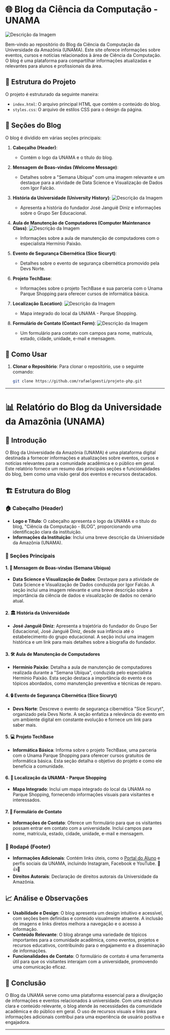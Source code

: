 # 🌐 Blog da Ciência da Computação - UNAMA
![Descrição da Imagem](blog-unama/imagens/img-blog.png)

Bem-vindo ao repositório do Blog da Ciência da Computação da Universidade da Amazônia (UNAMA). Este site oferece informações sobre eventos, cursos e notícias relacionados à área de Ciência da Computação. O blog é uma plataforma para compartilhar informações atualizadas e relevantes para alunos e profissionais da área.

## 📂 Estrutura do Projeto

O projeto é estruturado da seguinte maneira:

- `index.html`: O arquivo principal HTML que contém o conteúdo do blog.
- `styles.css`: O arquivo de estilos CSS para o design da página.

## 📝 Seções do Blog

O blog é dividido em várias seções principais:

1. **Cabeçalho (Header)**:
   - Contém o logo da UNAMA e o título do blog.

2. **Mensagem de Boas-vindas (Welcome Message)**:
   - Detalhes sobre a "Semana Ubíqua" com uma imagem relevante e um destaque para a atividade de Data Science e Visualização de Dados com Igor Falcão.

3. **História da Universidade (University History)**:
![Descrição da Imagem](imagens/HISTORIA.png)
   - Apresenta a história do fundador José Janguiê Diniz e informações sobre o Grupo Ser Educacional.

4. **Aula de Manutenção de Computadores (Computer Maintenance Class)**:
![Descrição da Imagem](imagens/UBIQUA.png)
   - Informações sobre a aula de manutenção de computadores com o especialista Hermínio Paixão.

5. **Evento de Segurança Cibernética (Sice Sicuryt)**:
   - Detalhes sobre o evento de segurança cibernética promovido pela Devs Norte.

6. **Projeto TechBase**:
   - Informações sobre o projeto TechBase e sua parceria com o Unama Parque Shopping para oferecer cursos de informática básica.

7. **Localização (Location)**:
![Descrição da Imagem](imagens/LOCALIZACAO.png)
   - Mapa integrado do local da UNAMA - Parque Shopping.

8. **Formulário de Contato (Contact Form)**:
![Descrição da Imagem](imagens/FALECONOSCO.png)
   - Um formulário para contato com campos para nome, matrícula, estado, cidade, unidade, e-mail e mensagem.

## 🚀 Como Usar

1. **Clonar o Repositório**:
   Para clonar o repositório, use o seguinte comando:
   ```bash
   git clone https://github.com/rafaelgoesti/projeto-php.git
---

# 📊 Relatório do Blog da Universidade da Amazônia (UNAMA)

## 📘 Introdução

O Blog da Universidade da Amazônia (UNAMA) é uma plataforma digital destinada a fornecer informações e atualizações sobre eventos, cursos e notícias relevantes para a comunidade acadêmica e o público em geral. Este relatório fornece um resumo das principais seções e funcionalidades do blog, bem como uma visão geral dos eventos e recursos destacados.

## 🏗️ Estrutura do Blog

### 🏠 Cabeçalho (Header)

- **Logo e Título**: O cabeçalho apresenta o logo da UNAMA e o título do blog, "Ciência da Computação - BLOG", proporcionando uma identificação clara da instituição.
- **Informações da Instituição**: Inclui uma breve descrição da Universidade da Amazônia (UNAMA).

### 📑 Seções Principais

#### 1. **📅 Mensagem de Boas-vindas (Semana Ubíqua)**

- **Data Science e Visualização de Dados**: Destaque para a atividade de Data Science e Visualização de Dados conduzida por Igor Falcão. A seção inclui uma imagem relevante e uma breve descrição sobre a importância da ciência de dados e visualização de dados no cenário atual.

#### 2. **🏛️ História da Universidade**

- **José Janguiê Diniz**: Apresenta a trajetória do fundador do Grupo Ser Educacional, José Janguiê Diniz, desde sua infância até o estabelecimento do grupo educacional. A seção inclui uma imagem histórica e um link para mais detalhes sobre a biografia do fundador.

#### 3. **🛠️ Aula de Manutenção de Computadores**

- **Hermínio Paixão**: Detalha a aula de manutenção de computadores realizada durante a "Semana Ubíqua", conduzida pelo especialista Hermínio Paixão. Esta seção destaca a importância do evento e os tópicos abordados, como manutenção preventiva e técnicas de reparo.

#### 4. **🔒 Evento de Segurança Cibernética (Sice Sicuryt)**

- **Devs Norte**: Descreve o evento de segurança cibernética "Sice Sicuryt", organizado pela Devs Norte. A seção enfatiza a relevância do evento em um ambiente digital em constante evolução e fornece um link para saber mais.

#### 5. **💻 Projeto TechBase**

- **Informática Básica**: Informa sobre o projeto TechBase, uma parceria com o Unama Parque Shopping para oferecer cursos gratuitos de informática básica. Esta seção detalha o objetivo do projeto e como ele beneficia a comunidade.

#### 6. **📍 Localização da UNAMA - Parque Shopping**

- **Mapa Integrado**: Inclui um mapa integrado do local da UNAMA no Parque Shopping, fornecendo informações visuais para visitantes e interessados.

#### 7. **📧 Formulário de Contato**

- **Informações de Contato**: Oferece um formulário para que os visitantes possam entrar em contato com a universidade. Inclui campos para nome, matrícula, estado, cidade, unidade, e-mail e mensagem.

### 📜 Rodapé (Footer)

- **Informações Adicionais**: Contém links úteis, como o [Portal do Aluno](https://aluno.sereduc.com/) e perfis sociais da UNAMA, incluindo Instagram, Facebook e YouTube. 📸👍🎥
- **Direitos Autorais**: Declaração de direitos autorais da Universidade da Amazônia.

## 📈 Análise e Observações

- **Usabilidade e Design**: O blog apresenta um design intuitivo e acessível, com seções bem definidas e conteúdo visualmente atraente. A inclusão de imagens e links diretos melhora a navegação e o acesso à informação.
- **Conteúdo Relevante**: O blog abrange uma variedade de tópicos importantes para a comunidade acadêmica, como eventos, projetos e recursos educativos, contribuindo para o engajamento e a disseminação de informações.
- **Funcionalidades de Contato**: O formulário de contato é uma ferramenta útil para que os visitantes interajam com a universidade, promovendo uma comunicação eficaz.

## 🎯 Conclusão

O Blog da UNAMA serve como uma plataforma essencial para a divulgação de informações e eventos relacionados à universidade. Com uma estrutura clara e conteúdo relevante, o blog atende às necessidades da comunidade acadêmica e do público em geral. O uso de recursos visuais e links para informações adicionais contribui para uma experiência de usuário positiva e engajadora.

---

